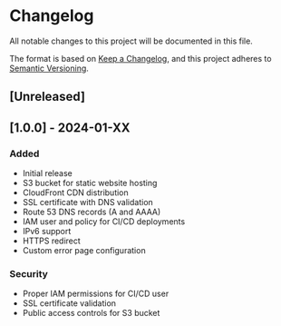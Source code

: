# Changelog

All notable changes to this project will be documented in this file.

The format is based on [Keep a Changelog](https://keepachangelog.com/en/1.0.0/),
and this project adheres to [Semantic Versioning](https://semver.org/spec/v2.0.0.html).

## [Unreleased]

## [1.0.0] - 2024-01-XX

### Added
- Initial release
- S3 bucket for static website hosting
- CloudFront CDN distribution
- SSL certificate with DNS validation
- Route 53 DNS records (A and AAAA)
- IAM user and policy for CI/CD deployments
- IPv6 support
- HTTPS redirect
- Custom error page configuration

### Security
- Proper IAM permissions for CI/CD user
- SSL certificate validation
- Public access controls for S3 bucket
